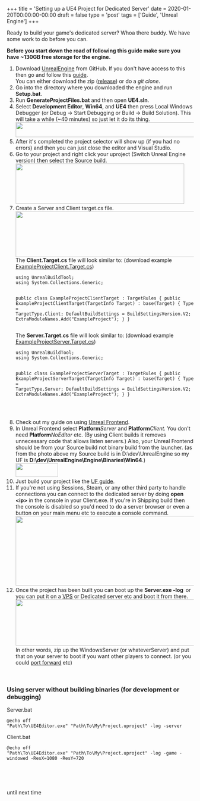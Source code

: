 +++
title = 'Setting up a UE4 Project for Dedicated Server'
date = 2020-01-20T00:00:00-00:00
draft = false
type = 'post'
tags = ['Guide', 'Unreal Engine']
+++

<p>Ready to build your game's dedicated server? Whoa there buddy. We have some work to do before you can.</p>
<p><strong>Before you start down the road of following this guide make sure you have ~130GB free storage for the engine. </strong></p>
<ol>
<li>Download <a href="https://github.com/epicgames/unrealengine">UnrealEngine</a> from GitHub. If you don't have access to this then go and follow this <a href="https://www.unrealengine.com/en-US/ue4-on-github">guide</a>.<br />You can either download the zip (<a href="https://github.com/EpicGames/UnrealEngine/archive/release.zip">release</a>) or do a <em>git clone</em>.</li>
<li>Go into the directory where you downloaded the engine and run <strong>Setup.bat</strong>.</li>
<li>Run <strong>GenerateProjectFiles.bat</strong> and then open <strong>UE4.sln</strong>.</li>
<li>Select <strong>Development Editor</strong>, <strong>Win64</strong>, and <strong>UE4</strong> then press Local Windows Debugger (or Debug -&gt; Start Debugging or Build -&gt; Build Solution). This will take a while (~40 minutes) so just let it do its thing.<br /><img style="height: 40px; width: 800px;" src="https://files.trdwll.net/2020/01/20/wtnthn.png" alt="" /></li>
<li>After it's completed the project selector will show up (if you had no errors) and then you can just close the editor and Visual Studio.</li>
<li>Go to your project and right click your uproject (Switch Unreal Engine version) then select the Source build.<br /><img style="height: 108px; width: 454px;" src="https://files.trdwll.net/2020/01/20/tgr3hh.png" alt="" /></li>
<li>Create a Server and Client target.cs file.<br /><img style="height: 123px; width: 619px;" src="https://files.trdwll.net/2020/01/20/mzrluk.png" alt="" /><br />The <strong>Client.Target.cs</strong> file will look similar to: (download example <a href="https://files.trdwll.net/2020/01/21/exampleprojectclienttarget.cs" target="_blank" rel="noopener">ExampleProjectClient.Target.cs</a>)
<div>
<pre class="language-csharp"><code>using UnrealBuildTool;
using System.Collections.Generic;

public class ExampleProjectClientTarget : TargetRules
{
    public ExampleProjectClientTarget(TargetInfo Target) : base(Target)
    {
        Type = TargetType.Client;
        DefaultBuildSettings = BuildSettingsVersion.V2;
        ExtraModuleNames.Add("ExampleProject");
    }
}</code></pre>
</div>
<div>The <strong>Server.Target.cs</strong> file will look similar to: (download example <a href="https://files.trdwll.net/2020/01/21/exampleprojectservertarget.cs" target="_blank" rel="noopener">ExampleProjectServer.Target.cs</a>)</div>
<div>
<pre class="language-csharp"><code>using UnrealBuildTool;
using System.Collections.Generic;

public class ExampleProjectServerTarget : TargetRules
{
    public ExampleProjectServerTarget(TargetInfo Target) : base(Target)
    {
        Type = TargetType.Server;
        DefaultBuildSettings = BuildSettingsVersion.V2;
        ExtraModuleNames.Add("ExampleProject");
    }
}</code></pre>
</div>
<p>&nbsp;</p>
</li>
<li>Check out my guide on using <a href="https://trdwll.com/blog/using-unreal-frontend-package-your-project/">Unreal Frontend</a>.</li>
<li>In Unreal Frontend select <strong>Platform</strong><em>Server</em> and <strong>Platform</strong><em>Client. </em>You don't need <strong>Platform</strong><em>NoEditor</em> etc. (By using Client builds it removes unnecessary code that allows listen servers.) Also, your Unreal Frontend should be from your Source build not binary build from the launcher. (as from the photo above my Source build is in D:\dev\UnrealEngine so my UF is <strong>D:\dev\UnrealEngine\Engine\Binaries\Win64</strong>.)<br /><img style="height: 37px; width: 114px;" src="https://files.trdwll.net/2020/01/20/image-20200120102325-2.png" /></li>
<li>Just build your project like the <a href="https://trdwll.com/blog/using-unreal-frontend-package-your-project/">UF guide</a>.</li>
<li>If you're not using Sessions, Steam, or any other third party to handle connections you can connect to the dedicated server by doing <strong>open &lt;ip&gt;</strong> in the console in your Client.exe. If you're in Shipping build then the console is disabled so you'd need to do a server browser or even a button on your main menu etc to execute a console command.<br /><img style="height: 187px; width: 533px;" src="https://files.trdwll.net/2020/01/20/image-20200120111008-1.png" /></li>
<li>Once the project has been built you can boot up the <strong>Server.exe -log&nbsp; </strong>or you can put it on a <a href="https://en.wikipedia.org/wiki/Virtual_private_server">VPS</a> or Dedicated server etc and boot it from there.<br /><img style="height: 124px; width: 528px;" src="https://files.trdwll.net/2020/01/20/image-20200120103725-1.png" /><br />In other words, zip up the WindowsServer (or whateverServer) and put that on your server to boot if you want other players to connect. (or you could <a href="https://portforward.com/unreal/">port forward</a> etc)</li>
</ol>
<p>&nbsp;</p>
<h3>Using server without building binaries (for development or debugging)</h3>
<p>Server.bat</p>
<div>
<pre class="language-markdown"><code>@echo off
"Path\To\UE4Editor.exe" "Path\To\My\Project.uproject" -log -server</code></pre>
</div>
<p>Client.bat</p>
<div>
<pre class="language-markdown"><code>@echo off
"Path\To\UE4Editor.exe" "Path\To\My\Project.uproject" -log -game -windowed -ResX=1080 -ResY=720</code></pre>
</div>
<p>&nbsp;</p>
<p>&nbsp;</p>
<p>until next time</p>